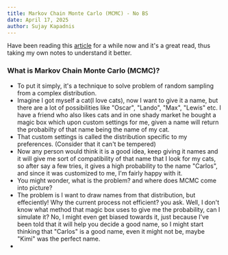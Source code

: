 ```yaml
---
title: Markov Chain Monte Carlo (MCMC) - No BS
date: April 17, 2025
author: Sujay Kapadnis
---
```


Have been reading this [article](https://www.jeremykun.com/2015/04/06/markov-chain-monte-carlo-without-all-the-bullshit/) for a while now and it's a great read, thus taking my own notes to understand it better.

### What is Markov Chain Monte Carlo (MCMC)?
- To put it simply, it's a technique to solve problem of random sampling from a complex distribution.
- Imagine I got myself a cat(I love cats), now I want to give it a name, but there are a lot of possibilities like "Oscar", "Lando", "Max", "Lewis" etc. I have a friend who also likes cats and in one shady market he bought a magic box which upon custom settings for me, given a name will return the probabilty of that name being the name of my cat.
- That custom settings is called the distribution specific to my preferences. (Consider that it can't be tempered)
- Now any person would think it is a good idea, keep giving it names and it will give me sort of compatibility of that name that I look for my cats, so after say a few tries, it gives a high probability to the name "Carlos", and since it was customized to me, I'm fairly happy with it.
- You might wonder, what is the problem? and where does MCMC come into picture?
- The problem is I want to draw names from that distribution, but effeciently! Why the current process not efficient? you ask. Well, I don't know what method that magic box uses to give me the probability, can I simulate it? No, I might even get biased towards it, just because I've been told that it will help you decide a good name, so I might start thinking that "Carlos" is a good name, even it might not be, maybe "Kimi" was the perfect name.
- 